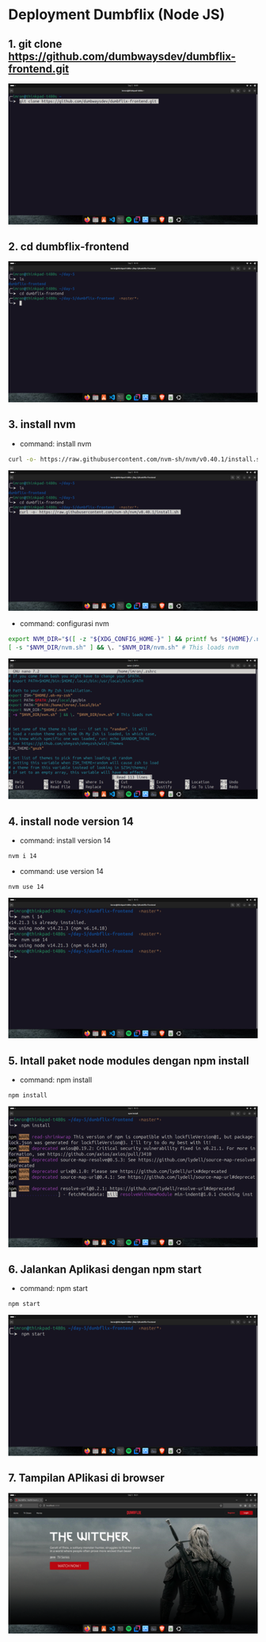 # Deployment Dumbflix (Node JS)

## 1. git clone https://github.com/dumbwaysdev/dumbflix-frontend.git
![git clone](assets/images/1.png) <br>

## 2. cd dumbflix-frontend
![cd](assets/images/2.png) <br>

## 3. install nvm

- command: install nvm
 ```bash
curl -o- https://raw.githubusercontent.com/nvm-sh/nvm/v0.40.1/install.sh

```
![install-nvm](assets/images/3.png) <br>

- command: configurasi nvm
 ```bash
export NVM_DIR="$([ -z "${XDG_CONFIG_HOME-}" ] && printf %s "${HOME}/.nvm" || printf %s "${XDG_CONFIG_HOME}/nvm")"
[ -s "$NVM_DIR/nvm.sh" ] && \. "$NVM_DIR/nvm.sh" # This loads nvm
```
![configurasi-nvm](assets/images/4.png) <br>

## 4. install node version 14

- command: install version 14
```bash
nvm i 14
```

- command: use version 14
```bash
nvm use 14
```
![nvm-i](assets/images/5.png) <br>

## 5. Intall paket node modules dengan npm install

- command: npm install
```bash
npm install
```
![npm-install](assets/images/6.png) <br>

## 6. Jalankan Aplikasi dengan npm start
- command: npm start
```bash
npm start
```
![npm-start](assets/images/7.png) <br>

## 7. Tampilan APlikasi di browser
![tampilan-aplikasi](assets/images/8.png) <br>